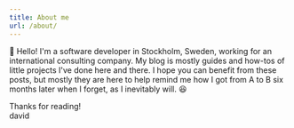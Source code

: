 ```yaml
---
title: About me
url: /about/
---
```


👋 Hello! I'm a software developer in Stockholm, Sweden, working for an international consulting company. My blog is mostly guides and how-tos of little projects I've done here and there. I hope you can benefit from these posts, but mostly they are here to help remind me how I got from A to B six months later when I forget, as I inevitably will. 😆

Thanks for reading!<br />
david
